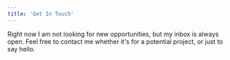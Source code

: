 ```yaml
---
title: 'Get In Touch'
---
```


Right now I am not looking for new opportunities, but my inbox is always open. Feel free to contact me whether it's for a potential project, or just to say hello.
